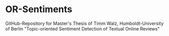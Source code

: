 # OR-Sentiments
GitHub-Repository for Master's Thesis of Timm Walz, Humboldt-University of Berlin
"Topic-oriented Sentiment Detection of Textual Online Reviews"
